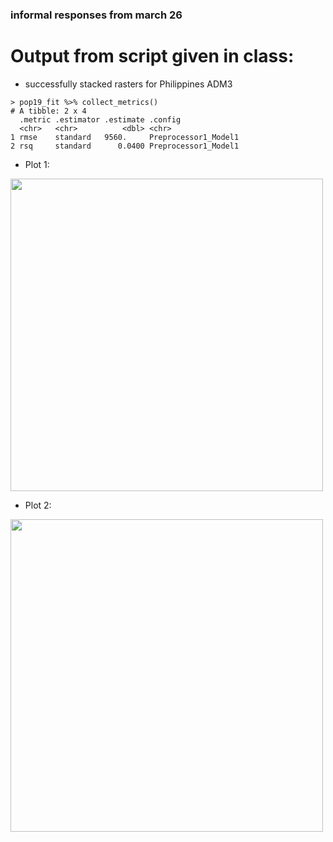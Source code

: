 ### informal responses from march 26

# Output from script given in class:

- successfully stacked rasters for Philippines ADM3

```
> pop19_fit %>% collect_metrics()
# A tibble: 2 x 4
  .metric .estimator .estimate .config             
  <chr>   <chr>          <dbl> <chr>               
1 rmse    standard   9560.     Preprocessor1_Model1
2 rsq     standard      0.0400 Preprocessor1_Model1
```

- Plot 1:

<img src="https://user-images.githubusercontent.com/54942759/112861465-d0e8d480-9082-11eb-8e08-c2de66ed69aa.png" width = 500/>

- Plot 2:

<img src="https://user-images.githubusercontent.com/54942759/112861630-f675de00-9082-11eb-822c-1ba89b497213.png" width = 500/>




